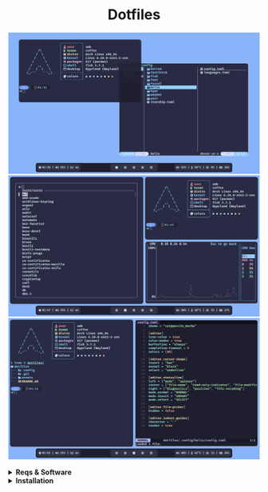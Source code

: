 <h1 align="center">Dotfiles</h1>

<p>
  <img src="assets/1.png"/>
  <img src="assets/2.png"/>
  <img src="assets/3.png"/>
</p>

<details>
  <summary><b>Reqs & Software</b></summary>
  <br>

  **hyprland ( *wm* )**\
  **waybar ( *bar* )**\
  **fuzzel ( *app.menu* )**\
  **clipman ( *clipb.* )**\
  **grimblast ( *screensh.* )**\
  **ly ( *displ.m* )**

  **foot ( *term* )**\
  **fish ( *shell* )**\
  **yazi ( *file.m* )**\
  **helix ( *editor* )**\
  **bottom ( *sys.mon* )**\
  **fastfetch ( *fetch* )**\
  **eza ( *cd* )**\
  **fzf ( *findin'* )**

  **firefox ( *browser* )**

  **Catppuccin Macchiato Gtk Theme**\
  **Bibata Cursors**\
  **FiraCode Nerd Font**
</details>

<details>
  <summary><b>Installation</b></summary>
  <br>

  Installing software
  ```
  sudo pacman -Suy
  sudo pacman -S hyprland waybar fuzzel clipman ly foot fish yazi helix fastfetch eza fzf firefox ttf-firacode-nerd
  yay -S grimblast-git bottom-git catppuccin-gtk-theme-macchiato bibata-cursor-theme
  ```
  Copying config files
  ```
  git clone https://github.com/floaaat/dotfiles.git ~/floaaat-dotfiles/
  cp ~/floaaat-dotfiles/.config/* ~/.config/
  ```
  Setting up themes
  ```
  gsettings set org.gnome.desktop.interface gtk-theme catppuccin-macchiato-blue-standard+default
  gsettings set org.gnome.desktop.interface icon-theme Bibata-Modern-Ice
  ```
  Changing shell to fish
  ```
  sudo chsh -s /usr/bin/fish
  ```
  Enabling ly.service
  ```
  sudo systemctl enable ly.service
  ```
</details>
